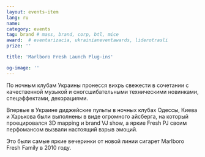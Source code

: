 ```yaml
---
layout: events-item
lang: ru
name: 
category: events
tag: brand # mass, brand, corp, btl, mice
award:  # eventarizacia, ukrainianeventawards, liderotrasli
prize: ''

title: 'Marlboro Fresh Launch Plug-ins'

og-image: ''
---
```


По ночным клубам Украины  пронесся вихрь свежести в сочетании с  качественной музыкой и сногсшибательными техническими новинками, спецэффектами, декорациями.

Впервые в Украине диджейские пульты в ночных клубах Одессы, Киева и Харькова были выполнены в виде огромного айсберга, на который проецировался 3D mapping и brand VJ show, а яркие Fresh PJ своим перфомансом вызвали  настоящий взрыв эмоций.

Это были самые яркие вечеринки от новой линии сигарет Marlboro Fresh Family в 2010 году.
